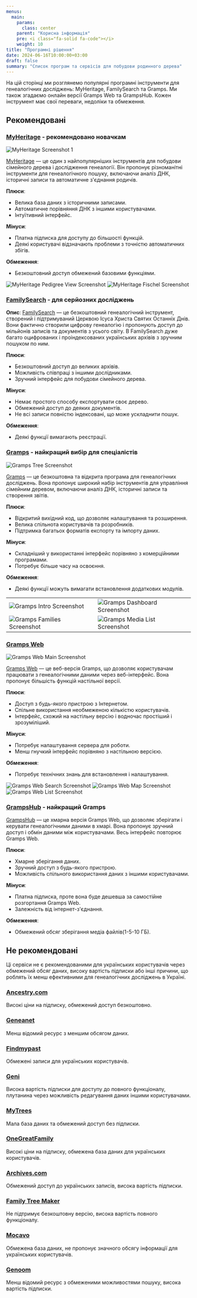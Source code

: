 ```yaml
---
menus:
  main:
    params:
      class: center
    parent: "Корисна інформація"
    pre: <i class="fa-solid fa-code"></i>
    weight: 10
title: "Програмні рішення"
date: 2024-06-16T10:00:00+03:00
draft: false
summary: "Список програм та сервісів для побудови родинного дерева"
---
```


На цій сторінці ми розглянемо популярні програмні інструменти для генеалогічних досліджень: MyHeritage, FamilySearch та Gramps. Ми також згадаємо онлайн версії Gramps Web та GrampsHub. Кожен інструмент має свої переваги, недоліки та обмеження.

## Рекомендовані

### [MyHeritage](https://www.myheritage.com) - рекомендовано новачкам

![MyHeritage Screenshot 1](/images/myheritage/color-coded-family-view.png)

[MyHeritage](https://www.myheritage.com) — це один з найпопулярніших інструментів для побудови сімейного дерева і дослідження генеалогії. Він пропонує різноманітні інструменти для генеалогічного пошуку, включаючи аналіз ДНК, історичні записи та автоматичне з'єднання родичів.

**Плюси**:
- Велика база даних з історичними записами.
- Автоматичне порівняння ДНК з іншими користувачами.
- Інтуїтивний інтерфейс.

**Мінуси**:
- Платна підписка для доступу до більшості функцій.
- Деякі користувачі відзначають проблеми з точністю автоматичних збігів.

**Обмеження**:
- Безкоштовний доступ обмежений базовими функціями.

![MyHeritage Pedigree View Screenshot](/images/myheritage/color-coded-pedigree-view.png)
![MyHeritage Fischel Screenshot](/images/myheritage/Fischel.png)

### [FamilySearch](https://www.familysearch.org) - для серйозних досліджень

**Опис**:
[FamilySearch](https://www.familysearch.org) — це безкоштовний генеалогічний інструмент, створений і підтримуваний Церквою Ісуса Христа Святих Останніх Днів. Вони фактично створили цифрову генеалогію і пропонують доступ до мільйонів записів та документів з усього світу. В FamilySearch дуже багато оцифрованих і проіндексованих українських архівів з зручним пошуком по ним.

**Плюси**:
- Безкоштовний доступ до великих архівів.
- Можливість співпраці з іншими дослідниками.
- Зручний інтерфейс для побудови сімейного дерева.

**Мінуси**:
- Немає простого способу експортувати своє дерево.
- Обмежений доступ до деяких документів.
- Не всі записи повністю індексовані, що може ускладнити пошук.

**Обмеження**:
- Деякі функції вимагають реєстрації.

### [Gramps](https://gramps-project.org) - найкращий вибір для спеціалістів

![Gramps Tree Screenshot](/images/gramps/gramps-ChartsCategory-pedigreeview1-horizontal-right-standard-5gen-default-52.png)

[Gramps](https://gramps-project.org) — це безкоштовна та відкрита програма для генеалогічних досліджень. Вона пропонує широкий набір інструментів для управління сімейним деревом, включаючи аналіз ДНК, історичні записи та створення звітів.

**Плюси**:
- Відкритий вихідний код, що дозволяє налаштування та розширення.
- Велика спільнота користувачів та розробників.
- Підтримка багатьох форматів експорту та імпорту даних.

**Мінуси**:
- Складніший у використанні інтерфейс порівняно з комерційними програмами.
- Потребує більше часу на освоєння.

**Обмеження**:
- Деякі функції можуть вимагати встановлення додаткових модулів.

|||
|-|-|
|![Gramps Intro Screenshot](/images/gramps/gramps-intro-features.png)|![Gramps Dashboard Screenshot](/images/gramps/gramps-DashboardCategoryView-example-52.png)|
|![Gramps Families Screenshot](/images/gramps/gramps-Families-category-list-view-52.png)|![Gramps Media List Screenshot](/images/gramps/gramps-MediaCategory-MediaListView-example-52.png)|

### [Gramps Web](https://gramps-web.org)

![Gramps Web Main Screenshot](/images/gramps-web/gramps-web-main.png)

[Gramps Web](https://gramps-web.org) — це веб-версія Gramps, що дозволяє користувачам працювати з генеалогічними даними через веб-інтерфейс. Вона пропонує більшість функцій настільної версії.

**Плюси**:
- Доступ з будь-якого пристрою з Інтернетом.
- Спільне використання необмеженою кількістю користувачів.
- Інтерфейс, схожий на настільну версію і водночас простіший і зрозуміліший.

**Мінуси**:
- Потребує налаштування сервера для роботи.
- Менш гнучкий інтерфейс порівняно з настільною версією.

**Обмеження**:
- Потребує технічних знань для встановлення і налаштування.

![Gramps Web Search Screenshot](/images/gramps-web/gramps-web-search.png)
![Gramps Web Map Screenshot](/images/gramps-web/gramps-web-map.png)
![Gramps Web List Screenshot](/images/gramps-web/gramps-web-list.png)

### [GrampsHub](https://grampshub.com) - найкращий Gramps

[GrampsHub](https://grampshub.com) — це хмарна версія Gramps Web, що дозволяє зберігати і керувати генеалогічними даними в хмарі. Вона пропонує зручний доступ і обмін даними між користувачами. Весь інтерфейс повторює Gramps Web.

**Плюси**:
- Хмарне зберігання даних.
- Зручний доступ з будь-якого пристрою.
- Можливість спільного використання даних з іншими користувачами.

**Мінуси**:
- Платна підписка, проте вона буде дешевша за самостійне розгортання Gramps Web.
- Залежність від інтернет-з'єднання.

**Обмеження**:
- Обмежений обсяг зберігання медіа файлів(1-5-10 ГБ).

## Не рекомендовані

Ці сервіси не є рекомендованими для українських користувачів через обмежений обсяг даних, високу вартість підписки або інші причини, що роблять їх менш ефективними для генеалогічних досліджень в Україні.

### [Ancestry.com](https://www.ancestry.com)

Високі ціни на підписку, обмежений доступ безкоштовно.

### [Geneanet](https://www.geneanet.org)

Менш відомий ресурс з меншим обсягом даних.

### [Findmypast](https://www.findmypast.com)

Обмежені записи для українських користувачів.

### [Geni](https://www.geni.com)

Висока вартість підписки для доступу до повного функціоналу, плутанина через можливість редагування даних іншими користувачами.

### [MyTrees](https://www.mytrees.com)

Мала база даних та обмежений доступ без підписки.

### [OneGreatFamily](https://www.onegreatfamily.com)

Високі ціни на підписку, обмежена база даних для українських користувачів.

### [Archives.com](https://www.archives.com)

Обмежений доступ до українських записів, висока вартість підписки.

### [Family Tree Maker](https://www.familytreemaker.com)

Не підтримує безкоштовну версію, висока вартість повного функціоналу.

### [Mocavo](https://www.mocavo.com)

Обмежена база даних, не пропонує значного обсягу інформації для українських користувачів.

### [Genoom](https://www.genoom.com)

Менш відомий ресурс з обмеженими можливостями пошуку, висока вартість підписки.
